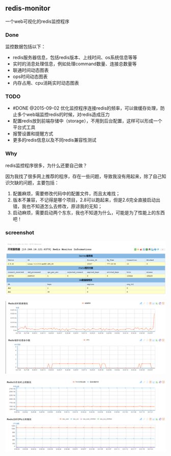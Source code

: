 ## redis-monitor ##

一个web可视化的redis监控程序

### Done ###

监控数据包括以下：

 - redis服务器信息，包括redis版本、上线时间、os系统信息等等
 - 实时的消息处理信息，例如处理command数量、连接总数量等
 - 联通时间动态图表
 - ops时间动态图表
 - 内存占用、cpu消耗实时动态图表
 
 
### TODO ###
 
 - #DONE @2015-09-02 优化监控程序连接redis的频率，可以做缓存处理，防止多个web端监控redis的时候，对redis造成压力
 - 配置redis放到前端存储中（storage），不用到后台配置，这样可以形成一个平台式工具
 - 报警设置和提醒方式
 - 更多的redis信息以及不同redis兼容性测试
 
 
### Why ###

redis监控程序很多，为什么还要自己做？

因为我找了很多网上推荐的程序，存在一些问题，导致我没有用起来，除了自己知识欠缺的问题，主要包括：

1. 配置麻烦，需要修改代码中的配置文件，而且太难找；
2. 版本不兼容，不记得是哪个项目，2.8可以跑起来，但是2.6完全直接启动出错，我也不知道怎么去修改，原谅我的无知；
3. 启动麻烦，需要启动两个东东，我也不知道为什么，可能是为了性能上的东西吧！


### screenshot ###

![shot_1](/doc/shot/shot_1.png)

![shot_2](/doc/shot/shot_2.png)

![shot_3](/doc/shot/shot_3.png)